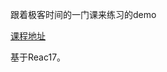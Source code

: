 跟着极客时间的一门课来练习的demo

[课程地址](https://time.geekbang.org/column/article/376532?utm_source=Geektime&utm_medium=pcchaping&utm_term=pc_interstitial_1183&gk_cus_user_wechat=university)

基于Reac17。
